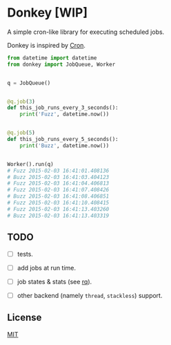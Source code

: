 # Donkey [WIP]

A simple cron-like library for executing scheduled jobs.


Donkey is inspired by [Cron][cron-go].

[cron-go]: https://github.com/robfig/cron


```python
from datetime import datetime
from donkey import JobQueue, Worker


q = JobQueue()


@q.job(3)
def this_job_runs_every_3_seconds():
    print('Fuzz', datetime.now())


@q.job(5)
def this_job_runs_every_5_seconds():
    print('Buzz', datetime.now())


Worker().run(q)
# Fuzz 2015-02-03 16:41:01.408136
# Buzz 2015-02-03 16:41:03.404123
# Fuzz 2015-02-03 16:41:04.406813
# Fuzz 2015-02-03 16:41:07.408426
# Buzz 2015-02-03 16:41:08.406851
# Fuzz 2015-02-03 16:41:10.408415
# Fuzz 2015-02-03 16:41:13.403260
# Buzz 2015-02-03 16:41:13.403319
```

## TODO

- [ ] tests.
- [ ] add jobs at run time.
- [ ] job states & stats (see [rq][rq]).
- [ ] other backend (namely `thread`, `stackless`) support.


[rq]: http://python-rq.org/


## License

[MIT](LICENSE)
